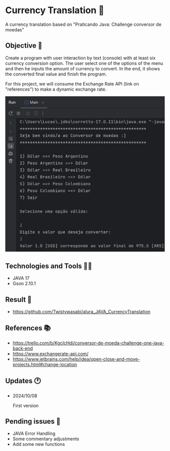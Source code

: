 # Currency Translation 🚩

A currency translation based on "Praticando Java: Challenge conversor de moedas"

## Objective 📜

Create a program with user interaction by text (console) with at least six currency conversion option. The user select one of the options of the menu and then he inputs the amount of currency to convert. In the end, it shows the converted final value and finish the program. 

For this project, we will consume the Exchange Rate API (link on "references") to make a dynamic exchange rate.

<img src="./assets/Image1.png"><br>

## Technologies and Tools 👨‍💻

- JAVA 17
- Gson 2.10.1

## Result 🎁

- https://github.com/Twistywasabi/alura_JAVA_CurrencyTranslation

## References 📚

- https://trello.com/b/KgclcHdi/conversor-de-moeda-challenge-one-java-back-end
- https://www.exchangerate-api.com/
- https://www.jetbrains.com/help/idea/open-close-and-move-projects.html#change-location

## Updates 🕐

- 2024/10/08

    First version

## Pending issues 🚨

- JAVA Error Handling
- Some commentary adjustments
- Add some new functions